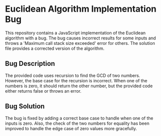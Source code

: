 # Euclidean Algorithm Implementation Bug

This repository contains a JavaScript implementation of the Euclidean algorithm with a bug. The bug causes incorrect results for some inputs and throws a 'Maximum call stack size exceeded' error for others. The solution file provides a corrected version of the algorithm.

## Bug Description

The provided code uses recursion to find the GCD of two numbers. However, the base case for the recursion is incorrect. When one of the numbers is zero, it should return the other number, but the provided code either returns false or throws an error.

## Bug Solution

The bug is fixed by adding a correct base case to handle when one of the inputs is zero. Also, the check of the two numbers for equality has been improved to handle the edge case of zero values more gracefully.